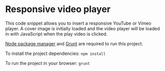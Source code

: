 # Responsive video player

This code snippet allows you to insert a responsive YouTube or Vimeo player. A cover image is initially loaded and the video player will be loaded in with JavaScript when the play video is clicked. 

[Node package manager](http://nodejs.org/download) and [Grunt](http://gruntjs.com/getting-started) are required to run this project. 

To install the project dependencies:
`npm install`

To run the project in your browser:
`grunt`


